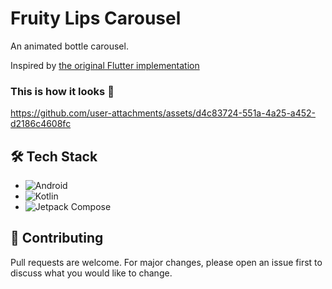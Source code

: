 # Fruity Lips Carousel

An animated bottle carousel.

Inspired by [the original Flutter implementation](https://flutterwidgethub.com/components/blocks/sliders-and-carousels/fruity-lips-carousel)

### This is how it looks 📸


https://github.com/user-attachments/assets/d4c83724-551a-4a25-a452-d2186c4608fc



## 🛠️ Tech Stack

- ![Android](https://img.shields.io/badge/Android-3DDC84?logo=android&logoColor=white)
- ![Kotlin](https://img.shields.io/badge/Kotlin-0095D5?&logo=kotlin&logoColor=white)
- ![Jetpack Compose](https://img.shields.io/badge/Jetpack%20Compose-01A9DB)


## 🤝 Contributing

Pull requests are welcome. For major changes, please open an issue first to discuss what you would like to change.

